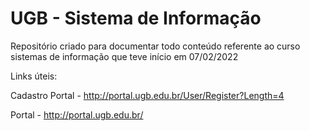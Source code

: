 # UGB - Sistema de Informação
Repositório criado para documentar todo conteúdo referente ao curso sistemas de informação que teve início em 07/02/2022

Links úteis:

Cadastro Portal - http://portal.ugb.edu.br/User/Register?Length=4

Portal - http://portal.ugb.edu.br/
